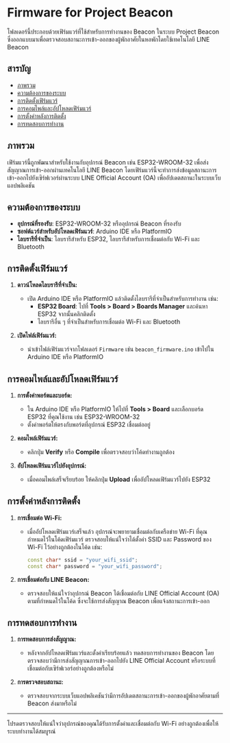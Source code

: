 # Firmware for Project Beacon

โฟลเดอร์นี้ประกอบด้วยเฟิร์มแวร์ที่ใช้สำหรับการทำงานของ Beacon ในระบบ Project Beacon ซึ่งออกแบบมาเพื่อตรวจสอบสถานะการเข้า-ออกของผู้พักอาศัยในหอพักโดยใช้เทคโนโลยี LINE Beacon

## สารบัญ
- [ภาพรวม](#ภาพรวม)
- [ความต้องการของระบบ](#ความต้องการของระบบ)
- [การติดตั้งเฟิร์มแวร์](#การติดตั้งเฟิร์มแวร์)
- [การคอมไพล์และอัปโหลดเฟิร์มแวร์](#การคอมไพล์และอัปโหลดเฟิร์มแวร์)
- [การตั้งค่าหลังการติดตั้ง](#การตั้งค่าหลังการติดตั้ง)
- [การทดสอบการทำงาน](#การทดสอบการทำงาน)

## ภาพรวม
เฟิร์มแวร์นี้ถูกพัฒนาสำหรับใช้งานกับอุปกรณ์ Beacon เช่น ESP32-WROOM-32 เพื่อส่งสัญญาณการเข้า-ออกผ่านเทคโนโลยี LINE Beacon โดยเฟิร์มแวร์นี้จะทำการส่งข้อมูลสถานะการเข้า-ออกไปยังเซิร์ฟเวอร์ผ่านระบบ LINE Official Account (OA) เพื่ออัปเดตสถานะในระบบเว็บแอปพลิเคชัน

## ความต้องการของระบบ
- **อุปกรณ์ที่รองรับ**: ESP32-WROOM-32 หรืออุปกรณ์ Beacon ที่รองรับ
- **ซอฟต์แวร์สำหรับอัปโหลดเฟิร์มแวร์**: Arduino IDE หรือ PlatformIO
- **ไลบรารีที่จำเป็น**: ไลบรารีสำหรับ ESP32, ไลบรารีสำหรับการเชื่อมต่อกับ Wi-Fi และ Bluetooth

## การติดตั้งเฟิร์มแวร์

1. **ดาวน์โหลดไลบรารีที่จำเป็น:**
   - เปิด Arduino IDE หรือ PlatformIO แล้วติดตั้งไลบรารีที่จำเป็นสำหรับการทำงาน เช่น:
     - **ESP32 Board**: ไปที่ **Tools > Board > Boards Manager** และค้นหา ESP32 จากนั้นคลิกติดตั้ง
     - ไลบรารีอื่น ๆ ที่จำเป็นสำหรับการเชื่อมต่อ Wi-Fi และ Bluetooth

2. **เปิดไฟล์เฟิร์มแวร์:**
   - นำเข้าไฟล์เฟิร์มแวร์จากโฟลเดอร์ `Firmware` เช่น `beacon_firmware.ino` เข้าไปใน Arduino IDE หรือ PlatformIO

## การคอมไพล์และอัปโหลดเฟิร์มแวร์

1. **การตั้งค่าพอร์ตและบอร์ด:**
   - ใน Arduino IDE หรือ PlatformIO ให้ไปที่ **Tools > Board** และเลือกบอร์ด ESP32 ที่คุณใช้งาน เช่น ESP32-WROOM-32
   - ตั้งค่าพอร์ตให้ตรงกับพอร์ตที่อุปกรณ์ ESP32 เชื่อมต่ออยู่

2. **คอมไพล์เฟิร์มแวร์:**
   - คลิกปุ่ม **Verify** หรือ **Compile** เพื่อตรวจสอบว่าโค้ดทำงานถูกต้อง

3. **อัปโหลดเฟิร์มแวร์ไปยังอุปกรณ์:**
   - เมื่อคอมไพล์เสร็จเรียบร้อย ให้คลิกปุ่ม **Upload** เพื่ออัปโหลดเฟิร์มแวร์ไปยัง ESP32

## การตั้งค่าหลังการติดตั้ง

1. **การเชื่อมต่อ Wi-Fi:**
   - เมื่ออัปโหลดเฟิร์มแวร์เสร็จแล้ว อุปกรณ์จะพยายามเชื่อมต่อกับเครือข่าย Wi-Fi ที่คุณกำหนดไว้ในโค้ดเฟิร์มแวร์ ตรวจสอบให้แน่ใจว่าได้ตั้งค่า SSID และ Password ของ Wi-Fi ไว้อย่างถูกต้องในโค้ด เช่น:
     ```cpp
     const char* ssid = "your_wifi_ssid";
     const char* password = "your_wifi_password";
     ```

2. **การเชื่อมต่อกับ LINE Beacon:**
   - ตรวจสอบให้แน่ใจว่าอุปกรณ์ Beacon ได้เชื่อมต่อกับ LINE Official Account (OA) ตามที่กำหนดไว้ในโค้ด ซึ่งจะใช้การส่งสัญญาณ Beacon เพื่อแจ้งสถานะการเข้า-ออก

## การทดสอบการทำงาน

1. **การทดสอบการส่งสัญญาณ:**
   - หลังจากอัปโหลดเฟิร์มแวร์และตั้งค่าเรียบร้อยแล้ว ทดสอบการทำงานของ Beacon โดยตรวจสอบว่ามีการส่งสัญญาณการเข้า-ออกไปยัง LINE Official Account หรือระบบที่เชื่อมต่อกับเซิร์ฟเวอร์อย่างถูกต้องหรือไม่

2. **การตรวจสอบสถานะ:**
   - ตรวจสอบจากระบบเว็บแอปพลิเคชันว่ามีการอัปเดตสถานะการเข้า-ออกของผู้พักอาศัยตามที่ Beacon ส่งมาหรือไม่

---

โปรดตรวจสอบให้แน่ใจว่าอุปกรณ์ของคุณได้รับการตั้งค่าและเชื่อมต่อกับ Wi-Fi อย่างถูกต้องเพื่อให้ระบบทำงานได้สมบูรณ์

